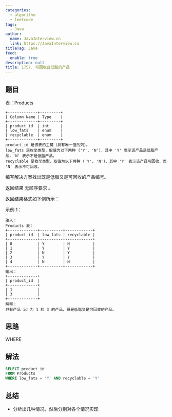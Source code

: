 ```yaml
---
categories: 
  - algorithm
  - leetcode
tags: 
  - Java
author: 
  name: JavaInterview.cn
  link: https://JavaInterview.cn
titleTag: Java
feed: 
  enable: true
description: null
title: 1757. 可回收且低脂的产品
---
```


## 题目

表：Products

    +-------------+---------+
    | Column Name | Type    |
    +-------------+---------+
    | product_id  | int     |
    | low_fats    | enum    |
    | recyclable  | enum    |
    +-------------+---------+
    product_id 是该表的主键（具有唯一值的列）。
    low_fats 是枚举类型，取值为以下两种 ('Y', 'N')，其中 'Y' 表示该产品是低脂产品，'N' 表示不是低脂产品。
    recyclable 是枚举类型，取值为以下两种 ('Y', 'N')，其中 'Y' 表示该产品可回收，而 'N' 表示不可回收。


编写解决方案找出既是低脂又是可回收的产品编号。

返回结果 无顺序要求 。

返回结果格式如下例所示：



示例 1：

    输入：
    Products 表：
    +-------------+----------+------------+
    | product_id  | low_fats | recyclable |
    +-------------+----------+------------+
    | 0           | Y        | N          |
    | 1           | Y        | Y          |
    | 2           | N        | Y          |
    | 3           | Y        | Y          |
    | 4           | N        | N          |
    +-------------+----------+------------+
    输出：
    +-------------+
    | product_id  |
    +-------------+
    | 1           |
    | 3           |
    +-------------+
    解释：
    只有产品 id 为 1 和 3 的产品，既是低脂又是可回收的产品。
    


## 思路

WHERE

## 解法
```sql 
SELECT product_id
FROM Products
WHERE low_fats = 'Y' AND recyclable = 'Y'

```

## 总结

- 分析出几种情况，然后分别对各个情况实现 
